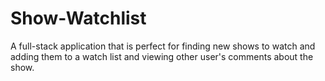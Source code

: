 # Show-Watchlist
A full-stack application that is perfect for finding new shows to watch and adding them to a watch list and viewing other user's comments about the show.
